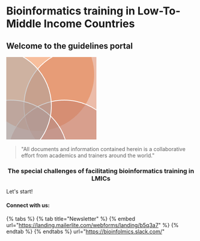 # Bioinformatics training in Low-To-Middle Income Countries

## Welcome to the guidelines portal

![](images/guidelines.png)

> "All documents and information contained herein is a collaborative effort from academics and trainers around the world."  

### <div align="center">The special challenges of facilitating bioinformatics training in LMICs</div>

Let's start!

#### Connect with us:


{% tabs %}
{% tab title="Newsletter" %}
{% embed url="https://landing.mailerlite.com/webforms/landing/b5q3a7" %}
{% endtab %}
{% endtabs %}
url="https://bioinfolmics.slack.com/"


